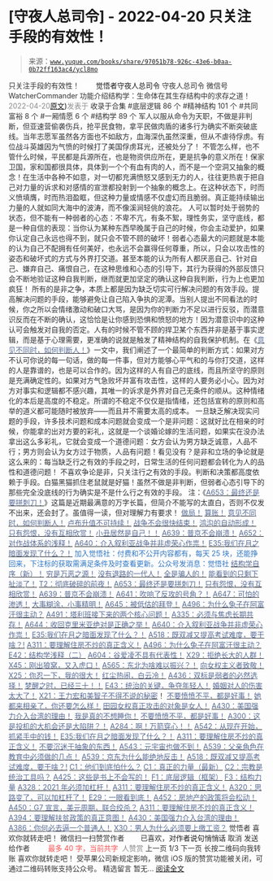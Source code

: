# [守夜人总司令] - 2022-04-20 只关注手段的有效性！

> 来源：[`www.yuque.com/books/share/97051b78-926c-43e6-b0aa-0b72ff163ac4/ycl8mo`](https://www.yuque.com/books/share/97051b78-926c-43e6-b0aa-0b72ff163ac4/ycl8mo)

<ne-p id="520f42f3293818f927861ebbd5b15da4_p_0" data-lake-id="520f42f3293818f927861ebbd5b15da4_p_0"><ne-text id="uadcc88db" style="color: rgb(51, 51, 51);">只关注手段的有效性！</ne-text></ne-p> <ne-p id="c2f240fc3e1b65e534bfa3142ce9fd9b" data-lake-id="c2f240fc3e1b65e534bfa3142ce9fd9b"><ne-text id="u7520da68" ne-fontsize="12" style="color: rgb(255, 255, 255);">原创</ne-text><ne-text id="u7a18dd3d" ne-fontsize="14">觉悟者</ne-text><ne-text id="u3edaf9f4" ne-fontsize="14">守夜人总司令</ne-text></ne-p> <ne-p id="0a272b1f74e30c40899aa9d5a1edac9e" data-lake-id="0a272b1f74e30c40899aa9d5a1edac9e"><ne-text id="u43f6f40f" ne-fontsize="14" ne-bold="true" style="color: rgb(51, 51, 51);">守夜人总司令</ne-text></ne-p> <ne-p id="7c1eeef38675b65fae98b86c892a7595" data-lake-id="7c1eeef38675b65fae98b86c892a7595"><ne-text id="udffba39f" ne-fontsize="14" style="color: rgb(51, 51, 51);">微信号</ne-text><ne-text id="u6ac87589" ne-fontsize="14" style="color: rgb(51, 51, 51);">WatcherCommander</ne-text></ne-p> <ne-p id="11366c58267a3265b0287c7382935ae7" data-lake-id="11366c58267a3265b0287c7382935ae7"><ne-text id="ud9f29e8a" ne-fontsize="14" style="color: rgb(51, 51, 51);">功能介绍</ne-text><ne-text id="u40a33109" ne-fontsize="14" style="color: rgb(51, 51, 51);">结构学：生命体在其生存结构中的求存之道！</ne-text></ne-p> <ne-p id="1dd13691cd62a6d0c493e2bd544210d0" data-lake-id="1dd13691cd62a6d0c493e2bd544210d0"><ne-text id="ud39001c8" style="color: rgb(140, 140, 140);">2022-04-20</ne-text>[<ne-text id="ua0c33544" ne-fontsize="14">原文</ne-text>](https://mp.weixin.qq.com/s?__biz=MzAxNDk1NjI2Mw==&mid=2247488298&idx=1&sn=835dcfc44b014534b7018571ebdc3119&chksm=9b8a30a2acfdb9b44987694b5ced4580fa60e1863a4ad8cf363520458aaa4b6a683e92ce12a8#rd))<ne-text id="u98878b6a" ne-fontsize="14" style="color: rgb(140, 140, 140);">发表于</ne-text></ne-p> <ne-p id="c873db19c484bccb9401bfcaa1c6d99a" data-lake-id="c873db19c484bccb9401bfcaa1c6d99a"><ne-text id="ua604661c" style="color: rgb(51, 51, 51);">收录于合集</ne-text></ne-p> <ne-p id="3f5ccc513f4dbb7515be11d0d554ceca" data-lake-id="3f5ccc513f4dbb7515be11d0d554ceca"><ne-text id="u935f613a" style="color: rgb(51, 51, 51);">#底层逻辑 86 个</ne-text></ne-p> <ne-p id="064117ef0a60d39653e80cbc0b0a9a52" data-lake-id="064117ef0a60d39653e80cbc0b0a9a52"><ne-text id="u8780b58d" style="color: rgb(51, 51, 51);">#精神结构 101 个</ne-text></ne-p> <ne-p id="138c4f6d421c929b12d87fd4a9254c8a" data-lake-id="138c4f6d421c929b12d87fd4a9254c8a"><ne-text id="u614ceb39" style="color: rgb(51, 51, 51);">#共同富裕 8 个</ne-text></ne-p> <ne-p id="b4384499aa1a15d457cd1479dc8a289a" data-lake-id="b4384499aa1a15d457cd1479dc8a289a"><ne-text id="u89b96feb" style="color: rgb(51, 51, 51);">#一厢情愿 6 个</ne-text></ne-p> <ne-p id="88146f925a223a164c44bd16e9ebc346" data-lake-id="88146f925a223a164c44bd16e9ebc346"><ne-text id="u19b3d775" style="color: rgb(51, 51, 51);">#结构学 89 个</ne-text></ne-p> <ne-p id="26ad30ebd6b56623a9aa0b9e24c500dd" data-lake-id="26ad30ebd6b56623a9aa0b9e24c500dd"><ne-text id="ubf29562d" style="color: rgb(47, 48, 52);">军人以服从命令为天职，不做是非判断，但亚速营偷袭伤兵，抢平民食物，拿平民做肉盾的诸多行为确实不断突破底线。当年志愿军虽然各方面也不如敌方，血海深仇虽然深重，但从不虐待俘虏。有位战斗英雄因为气愤的时候打了美国俘虏耳光，还被处分了！</ne-text></ne-p> <ne-p id="d05c21d50baf654cc5955bec5836ef0e" data-lake-id="d05c21d50baf654cc5955bec5836ef0e"><ne-text id="u6ec04812" style="color: rgb(47, 48, 52);">不管怎么样，也不管什么时候，平民都是兵源所在，也是物资供应所在，更是抗争的意义所在！保家卫国，家和国都很具体，具体到一个个有血有肉的人，而不是一个空洞又抽象的概念！在生活中各种不如意，对一切都充满愤怒又感到无力的人，往往更热衷于把自己对力量的诉求和对感情的宣泄都投射到一个抽象的概念上。在这种状态下，时而义愤填膺，时而热泪盈眶，但这种力量或情感不仅虚幻而且脆弱。真正能持续输出力量的人就如同大海中的波涛，而不像溪涧轻佻的浪花。</ne-text></ne-p> <ne-p id="1eb0d60b0c767cf5e65385d6b94cb6f2" data-lake-id="1eb0d60b0c767cf5e65385d6b94cb6f2"><ne-text id="u9a80dc68" style="color: rgb(47, 48, 52);">人可以暂时处于弱势的状态，但不能有一种弱者的心态：不卑不亢，有条不絮，理性务实，坚守底线，都是一种自信的表现：当你认为某种东西早晚属于自己的时候，你会主动爱护，如果你认定自己永远也得不到，就只会不管不顾的破坏！弱者心态最大的问题就是本能的认为自己不配拥有任何美好，也永远不会赢得任何尊重，所以，只会以攻击性的姿态和破坏式的方式与外界打交道。甚至本能的认为所有人都厌恶自己、针对自己、嫌弃自己、痛恨自己，在这种思维和心态的引导下，其行为获得的外部反馈只会不断地验证这种自我判断，继而就更加坚定的确认这种自我判断，行为上也更加疯狂！</ne-text></ne-p> <ne-p id="581ac9ecd04ee8ca7751da8953b53b4d" data-lake-id="581ac9ecd04ee8ca7751da8953b53b4d"><ne-text id="u3cad242a" style="color: rgb(47, 48, 52);">所有的是非之争，本质上都是因为缺乏切实可行解决问题的有效手段。提高解决问题的手段，能够避免让自己陷入争执的泥潭。当别人提出不同看法的时候，你之所以会情绪激动和破口大骂，是因为你的判断力不足以进行反驳，而潜意识反而在不断的确认，这恰恰是让你感到恐惧和愤怒的地方！因为潜意识中的这种认可会触发对自我的否定。人有的时候不管不顾的捍卫某个东西并非是基于事实逻辑，而是基于心理需要，更准确的说就是触发了精神结构的自我保护机制。在《</ne-text>[<ne-text id="u7390e68c" style="color: rgb(87, 107, 149);">意见不同时，如何判断人！</ne-text>](http://mp.weixin.qq.com/s?__biz=MzAxNDk1NjI2Mw==&mid=2247488223&idx=1&sn=4860be32308a7b853142c8d799d2b678&chksm=9b8a3157acfdb841242ae974e7ea0dc1582191bb60e7ad12f98c37506e7ddcd62410d67707fc&scene=21#wechat_redirect)<ne-text id="u1491ba69" style="color: rgb(47, 48, 52);">》一文中，我们阐述了一个最简单的判断方式：如果对方不认可你说的每一句话，做的每一件事，但对方能够心平气和的与你打交道，这样的人是靠谱的，也是可以合作的。因为这样的人有自己的底线，而且所坚守的原则是充满确定性的。如果对方气急败坏并富有攻击性，这样的人要务必小心。因为对方对事实和逻辑都不感兴趣，其唯一的诉求是外界对自己无条件的顺从。这种情绪化的本后是高度的不稳定。所谓的不稳定不仅仅是指情绪，还包括宣称的原则和高举的道义都可能随时被放弃——而且并不需要太高的成本。</ne-text></ne-p> <ne-p id="81aa98a425a50b7981949d8aa55d7e6c" data-lake-id="81aa98a425a50b7981949d8aa55d7e6c"><ne-text id="u520b62a7" style="color: rgb(47, 48, 52);">一旦缺乏解决现实问题的手段，许多技术问题和成本问题就会变成一个是非问题：这就好比在相亲的时候，你能拿的出对方要的彩礼，这就是一个谈婚论嫁的生活问题，如果实在没办法拿出这么多彩礼，它就会变成一个道德问题：女方会认为男方缺乏诚意，人品不行；男方则会认为女方过于物质，人品有问题！看见没有？是非和立场的争论就是这么来的：每当缺乏行之有效的手段之时，日常生活的任何问题都会转化为人的品性和道德问题！</ne-text></ne-p> <ne-p id="086bf1bd5d9816136681090cba156585" data-lake-id="086bf1bd5d9816136681090cba156585"><ne-text id="u896630a0" style="color: rgb(47, 48, 52);">不喜欢争论是非，只关注行之有效的手段。判断和决策都高度依赖于手段。白猫黑猫抓住老鼠就是好猫！虽然不做是非判断，但弱者心态引导下的那些完全没底线的行为确实是不是什么行之有效的手段。</ne-text></ne-p> <ne-p id="f03406e6ffb72fc1161e3deb9de7176e" data-lake-id="f03406e6ffb72fc1161e3deb9de7176e"><ne-text id="u3fd74e3a" style="color: rgb(47, 48, 52);">注：《</ne-text>[<ne-text id="u24654ff7" ne-bold="true" style="color: rgb(87, 107, 149);">A653：最终还是要拼刺刀！</ne-text>](http://mp.weixin.qq.com/s?__biz=MzAxNDk1NjI2Mw==&mid=2247488287&idx=1&sn=a06675f122e711c5d227a76bf61b4c2a&chksm=9b8a3097acfdb98177c380ec03bf9c0225bbc33bc6846dd2840cc3ac1f93b279ffe6f61c90c7&scene=21#wechat_redirect)<ne-text id="u136335d8" style="color: rgb(47, 48, 52);">》这篇是近期最满意的万字长篇，但简介不能写的太直白，否则不仅发不出来，还会封了。虽值得一读，但对理解力有要求！</ne-text></ne-p> <ne-p id="9071b57498da78cab3ebcf8ade0cc171" data-lake-id="9071b57498da78cab3ebcf8ade0cc171">[<ne-text id="uf273bb5d" style="color: rgb(87, 107, 149);">做局！</ne-text>](http://mp.weixin.qq.com/s?__biz=MzAxNDk1NjI2Mw==&mid=2247488230&idx=1&sn=86e717386c0aa06a0a4bbf4f9ec117aa&chksm=9b8a316eacfdb878aae8ed4ea6817620cc3ac62d7815fdfd85606464c3f2d79fcf2ce72dec77&scene=21#wechat_redirect)</ne-p> <ne-p id="47dada9d7516646eed3e5339de851832" data-lake-id="47dada9d7516646eed3e5339de851832">[<ne-text id="ud2d7f320" style="color: rgb(87, 107, 149);">算账！</ne-text>](http://mp.weixin.qq.com/s?__biz=MzAxNDk1NjI2Mw==&mid=2247488259&idx=1&sn=2b72f3c0199cdacaa8e48eb9ad30f809&chksm=9b8a308bacfdb99d72ebcd3aaf0015c889b88f4598b093719ee8765aa8be3b3caaad95a445ae&scene=21#wechat_redirect)</ne-p> <ne-p id="1c423cfab3f3fd2ea3623a81676f171e" data-lake-id="1c423cfab3f3fd2ea3623a81676f171e">[<ne-text id="ub29e4452" style="color: rgb(87, 107, 149);">意见不同时，如何判断人！</ne-text>](http://mp.weixin.qq.com/s?__biz=MzAxNDk1NjI2Mw==&mid=2247488223&idx=1&sn=4860be32308a7b853142c8d799d2b678&chksm=9b8a3157acfdb841242ae974e7ea0dc1582191bb60e7ad12f98c37506e7ddcd62410d67707fc&scene=21#wechat_redirect)</ne-p> <ne-p id="336c50247366ab078335a075c354b00b" data-lake-id="336c50247366ab078335a075c354b00b">[<ne-text id="u955810cd" style="color: rgb(87, 107, 149);">卢布升值不可持续！</ne-text>](https://mp.weixin.qq.com/s?__biz=MzAxNDk1NjI2Mw==&mid=2247488186&idx=1&sn=bbaac79bae71799e8140c217bbb9a108&scene=21#wechat_redirect)</ne-p> <ne-p id="70c6d550ceb2593750a3f62707b218ad" data-lake-id="70c6d550ceb2593750a3f62707b218ad">[<ne-text id="u099d5d8b" style="color: rgb(87, 107, 149);">战争不会很快结束！</ne-text>](https://mp.weixin.qq.com/s?__biz=MzAxNDk1NjI2Mw==&mid=2247488182&idx=1&sn=3d07cd83b71988dd378865d6e40adbec&scene=21#wechat_redirect)</ne-p> <ne-p id="b8e4862f4bf434a0f17b23ff152c7f79" data-lake-id="b8e4862f4bf434a0f17b23ff152c7f79">[<ne-text id="u061a90e9" style="color: rgb(87, 107, 149);">鸿沟的自动形成！</ne-text>](http://mp.weixin.qq.com/s?__biz=MzAxNDk1NjI2Mw==&mid=2247488236&idx=1&sn=bfdf4d53034c97075b678327e8a7e773&chksm=9b8a3164acfdb872448fb8f53a436a657580e509ff6963728f7d3b541fb67aab302d754c4b0e&scene=21#wechat_redirect)</ne-p> <ne-p id="a5bc3dd122e5ff72a63718e00909e171" data-lake-id="a5bc3dd122e5ff72a63718e00909e171">[<ne-text id="ua9b345e1" style="color: rgb(87, 107, 149);">只有怨恨，没有互相欣赏！</ne-text>](http://mp.weixin.qq.com/s?__biz=MzAxNDk1NjI2Mw==&mid=2247488211&idx=1&sn=73ad89d15a2aaee80830cc5c69de6c58&chksm=9b8a315bacfdb84d0bfeb48b3a272efbc5bd4a109ba8c183dbbc75aa85e0a62dec457694d9eb&scene=21#wechat_redirect)</ne-p> <ne-p id="1e0010f528672fad5b6d1dd76d8ea314" data-lake-id="1e0010f528672fad5b6d1dd76d8ea314">[<ne-text id="uf6c0b12a" style="color: rgb(87, 107, 149);">小丑居然是自己！！</ne-text>](http://mp.weixin.qq.com/s?__biz=MzAxNDk1NjI2Mw==&mid=2247488135&idx=1&sn=55e611eea7203a0b5db03bf97ef6fb53&chksm=9b8a310facfdb8195803cc833b8defe1a107a60b9014e10d7b91f809a2d7781c820ae84f9e9a&scene=21#wechat_redirect)</ne-p> <ne-p id="75dc5aa513adf48fb341b5c5f858fb8c" data-lake-id="75dc5aa513adf48fb341b5c5f858fb8c">[<ne-text id="u1eb160e2" style="color: rgb(87, 107, 149);">A639：普京不会崩溃！</ne-text>](http://mp.weixin.qq.com/s?__biz=MzAxNDk1NjI2Mw==&mid=2247488084&idx=1&sn=7c8d1370795dc6496c224b27c0137762&chksm=9b8a31dcacfdb8ca47772d583074c0ce9e16f2a9a2d3a27359cb26cb851d21da814506f6a3df&scene=21#wechat_redirect)</ne-p> <ne-p id="cd5a15f3fec575107fd84b3ea1f8e83d" data-lake-id="cd5a15f3fec575107fd84b3ea1f8e83d">[<ne-text id="u9e3ef8fe" style="color: rgb(87, 107, 149);">A652：对作战体系的浅释！</ne-text>](http://mp.weixin.qq.com/s?__biz=MzAxNDk1NjI2Mw==&mid=2247488275&idx=1&sn=9e3ef60d6200664ea8d0eb547ba86709&chksm=9b8a309bacfdb98d5443735b057b83eae59864631e24f285972c496290ca378b2bbf5f6ab94f&scene=21#wechat_redirect)</ne-p> <ne-p id="206e66dd51ec1146ed3bfaad45e2c8b4" data-lake-id="206e66dd51ec1146ed3bfaad45e2c8b4">[<ne-text id="u874376e7" ne-bold="true" style="color: rgb(87, 107, 149);">A640：介入叙利亚战争并非虚荣心作祟！</ne-text>](http://mp.weixin.qq.com/s?__biz=MzAxNDk1NjI2Mw==&mid=2247488081&idx=1&sn=adfaf12849fa59e47f412105d2170c75&chksm=9b8a31d9acfdb8cfb8b78731ecb12a5d70c3b6997675397a2f95ba7bf63638aca4ee74acf789&scene=21#wechat_redirect)</ne-p> <ne-p id="2c0f66edb636387cf8a5db854fdd5b52" data-lake-id="2c0f66edb636387cf8a5db854fdd5b52">[<ne-text id="uf16c468c" ne-bold="true" style="color: rgb(87, 107, 149);">E35:我们在月之暗面发现了什么？！</ne-text>](http://mp.weixin.qq.com/s?__biz=MzIzMDYwOTM0Mg==&mid=2247486632&idx=1&sn=170aeff87eb36dce354c8b2437f4b27f&chksm=e8b19479dfc61d6f08e6492954a528f20387fe2fa925747cf2b504d2bc69084f24495e972e41&scene=21#wechat_redirect)</ne-p> <ne-p id="c6f0ccdd4b1808b25744b26eb98a8478" data-lake-id="c6f0ccdd4b1808b25744b26eb98a8478"><ne-text id="u9d365e03" ne-fontsize="13" style="color: rgb(47, 118, 195);">加入觉悟社：付费和不公开内容都有，每天 25 块，还能挣回来，下注标的获取需满足条件及时查看更新。公众号发消息：觉悟社</ne-text></ne-p> <ne-p id="53714c66dad654521e585df4f8d601cc" data-lake-id="53714c66dad654521e585df4f8d601cc">[<ne-text id="u1ec407bc" ne-bold="true" style="color: rgb(87, 107, 149);">结构学自序（新）！</ne-text>](http://mp.weixin.qq.com/s?__biz=MzIzMDYwOTM0Mg==&mid=2247485283&idx=1&sn=aa2b8554b8e5040f8f959636feaa06a3&chksm=e8b19fb2dfc616a430aa381b8da0815311244e694a69809cd92d0602ac34cfe5f1f419b3745e&scene=21#wechat_redirect)</ne-p> <ne-p id="cf1f4ea79d513af0661a28d385bd77c2" data-lake-id="cf1f4ea79d513af0661a28d385bd77c2">[<ne-text id="uf70a3e07" style="color: rgb(87, 107, 149);">穷是万恶之源！</ne-text>](http://mp.weixin.qq.com/s?__biz=MzAxNDk1NjI2Mw==&mid=2247483823&idx=1&sn=e54ebe9891b302dc0bf1815c76ccf8b7&chksm=9b8a2227acfdab31a05e273addd9159d4b8263d58d3c58bf214841c8189157519719c3427306&scene=21#wechat_redirect)</ne-p> <ne-p id="d5286184184b310ad04370138576bebb" data-lake-id="d5286184184b310ad04370138576bebb">[<ne-text id="u951a7342" style="color: rgb(87, 107, 149);">没有退路的一代人！</ne-text>](http://mp.weixin.qq.com/s?__biz=MzAxNDk1NjI2Mw==&mid=2247486533&idx=1&sn=a0d5cce0656aad467148e0642eb85a00&chksm=9b8a2fcdacfda6db79857186e953a089baf1fb678b2b071cf101c5a26e7fb9768474c94243ca&scene=21#wechat_redirect)</ne-p> <ne-p id="b34e98a11049ccb190fd4dc46d1865bc" data-lake-id="b34e98a11049ccb190fd4dc46d1865bc">[<ne-text id="uea807b74" style="color: rgb(87, 107, 149);">全是骗人的！</ne-text>](http://mp.weixin.qq.com/s?__biz=MzAxNDk1NjI2Mw==&mid=2247488130&idx=1&sn=5fe267832478f7d2cb6b09a120555e5b&chksm=9b8a310aacfdb81c8fc93b00e05cfdaa2da89f21513f198ae2233f007a4f9e7747c86595239c&scene=21#wechat_redirect)</ne-p> <ne-p id="c112ae3d97b2fdb1d5e3db074e73e117" data-lake-id="c112ae3d97b2fdb1d5e3db074e73e117">[<ne-text id="u2fb043bb" style="color: rgb(87, 107, 149);">能看到的只剩下扯淡了！</ne-text>](http://mp.weixin.qq.com/s?__biz=MzAxNDk1NjI2Mw==&mid=2247488292&idx=1&sn=7e8f94b6f2bff7965e05d6982c2c22df&chksm=9b8a30acacfdb9ba72080fc40c8fd09e1e0c54e5138afe196fb300fe6de58d7929f1eee9aa16&scene=21#wechat_redirect)</ne-p> <ne-p id="b568e63553116992f8775767bda6ff96" data-lake-id="b568e63553116992f8775767bda6ff96">[<ne-text id="u84fbc3fa" style="color: rgb(87, 107, 149);">T2：彻底破碎的前夜！</ne-text>](http://mp.weixin.qq.com/s?__biz=MzAxNDk1NjI2Mw==&mid=2247488278&idx=1&sn=c42101c9a0c0511fef22322ddbdab45c&chksm=9b8a309eacfdb98893b2ce26720b8293337822bddcfdd3ee7972f7b10c09f6627341477879f2&scene=21#wechat_redirect)</ne-p> <ne-p id="6365a6dbad08e57731d4859ac0035fc8" data-lake-id="6365a6dbad08e57731d4859ac0035fc8">[<ne-text id="u7e994938" ne-bold="true" style="color: rgb(87, 107, 149);">A653：最终还是要拼刺刀！</ne-text>](http://mp.weixin.qq.com/s?__biz=MzAxNDk1NjI2Mw==&mid=2247488287&idx=1&sn=a06675f122e711c5d227a76bf61b4c2a&chksm=9b8a3097acfdb98177c380ec03bf9c0225bbc33bc6846dd2840cc3ac1f93b279ffe6f61c90c7&scene=21#wechat_redirect)</ne-p> <ne-p id="8e9f57b69cedd517fa70e78a68521784" data-lake-id="8e9f57b69cedd517fa70e78a68521784">[<ne-text id="u8e7e8dac" style="color: rgb(87, 107, 149);">只有怨恨，没有互相欣赏！</ne-text>](http://mp.weixin.qq.com/s?__biz=MzAxNDk1NjI2Mw==&mid=2247488211&idx=1&sn=73ad89d15a2aaee80830cc5c69de6c58&chksm=9b8a315bacfdb84d0bfeb48b3a272efbc5bd4a109ba8c183dbbc75aa85e0a62dec457694d9eb&scene=21#wechat_redirect)</ne-p> <ne-p id="3cdedad11f3f5f9dbbb7fb535d16f8d5" data-lake-id="3cdedad11f3f5f9dbbb7fb535d16f8d5">[<ne-text id="u115b0c9e" ne-bold="true" style="color: rgb(87, 107, 149);">A639：普京不会崩溃！</ne-text>](http://mp.weixin.qq.com/s?__biz=MzAxNDk1NjI2Mw==&mid=2247488084&idx=1&sn=7c8d1370795dc6496c224b27c0137762&chksm=9b8a31dcacfdb8ca47772d583074c0ce9e16f2a9a2d3a27359cb26cb851d21da814506f6a3df&scene=21#wechat_redirect)</ne-p> <ne-p id="7fc3648c26b0ab609ddcfdf59acc182c" data-lake-id="7fc3648c26b0ab609ddcfdf59acc182c">[<ne-text id="ue54ab979" ne-bold="true" style="color: rgb(87, 107, 149);">A641：吹响了反攻的号角？！</ne-text>](http://mp.weixin.qq.com/s?__biz=MzAxNDk1NjI2Mw==&mid=2247488089&idx=1&sn=c532b7b5b38bb03828c600669804f8cc&chksm=9b8a31d1acfdb8c77d656a7aaf9d77c03603864118e10553cfdfde1061229392a21ea728b8b0&scene=21#wechat_redirect)</ne-p> <ne-p id="ddd81991b139c273dfafb253ba5ef430" data-lake-id="ddd81991b139c273dfafb253ba5ef430">[<ne-text id="u1a323d89" style="color: rgb(87, 107, 149);">A647：可怕的渗透！</ne-text>](http://mp.weixin.qq.com/s?__biz=MzAxNDk1NjI2Mw==&mid=2247488112&idx=1&sn=d2cdb1bbea5f7a7248e4ba132c2ad922&chksm=9b8a31f8acfdb8ee225327ff157e56571bbf63b8958ad6c47d7da000b5da90fa01379222c8e1&scene=21#wechat_redirect)</ne-p> <ne-p id="86c49b33b9ac20bb1b2b79c45b776ce3" data-lake-id="86c49b33b9ac20bb1b2b79c45b776ce3">[<ne-text id="u1a84589f" style="color: rgb(87, 107, 149);">大事糊涂，小事精明！</ne-text>](http://mp.weixin.qq.com/s?__biz=MzAxNDk1NjI2Mw==&mid=2247488207&idx=1&sn=4ca33dbad9387896f274f2e8dd97a5bf&chksm=9b8a3147acfdb851a9ed20bbab0888d5870556033de8eb293a08ad7601ce1c726654ffcd79ee&scene=21#wechat_redirect)</ne-p> <ne-p id="2d7cf153fd27e58625580e950118bb07" data-lake-id="2d7cf153fd27e58625580e950118bb07">[<ne-text id="u409a5484" style="color: rgb(87, 107, 149);">A645：被低估的拜登！</ne-text>](http://mp.weixin.qq.com/s?__biz=MzAxNDk1NjI2Mw==&mid=2247488107&idx=1&sn=b66c562121252ce27a8b90ec8145ec9f&chksm=9b8a31e3acfdb8f5dbf6392187e49b36d1409fad574f63546bebcb46381b5062c512a5a73edc&scene=21#wechat_redirect)</ne-p> <ne-p id="0177f39ae5866ce27be6d3339265d3a0" data-lake-id="0177f39ae5866ce27be6d3339265d3a0">[<ne-text id="u44803187" ne-bold="true" style="color: rgb(87, 107, 149);">A496：为什么兔子在阿富汗很主动？</ne-text>](http://mp.weixin.qq.com/s?__biz=MzIzMDYwOTM0Mg==&mid=2247486278&idx=1&sn=40d09857088bebd3c70bec1c7a500f06&chksm=e8b19397dfc61a810125242c8e395330f934390eb50bd54053ecd3f31ddc91de4e429c0f693a&scene=21#wechat_redirect)</ne-p> <ne-p id="9c3f30d378b95eddc51f958b4dce70c9" data-lake-id="9c3f30d378b95eddc51f958b4dce70c9">[<ne-text id="ua6f230d5" ne-bold="true" style="color: rgb(87, 107, 149);">A491：塔利班接下来的两个核心问题！</ne-text>](http://mp.weixin.qq.com/s?__biz=MzAxNDk1NjI2Mw==&mid=2247487097&idx=1&sn=fd7abf4ba489928b7b810d20cbec7dc9&chksm=9b8a2df1acfda4e7ce05f7c03df131e9d266d960945c436b89b871744b21cc352bf3cb668486&scene=21#wechat_redirect)</ne-p> <ne-p id="3dbecb2ec0a8fb44456d91f5aa88c81a" data-lake-id="3dbecb2ec0a8fb44456d91f5aa88c81a">[<ne-text id="u6a0cb7cc" ne-bold="true" style="color: rgb(87, 107, 149);">A335：必须与焦虑长期共存！</ne-text>](http://mp.weixin.qq.com/s?__biz=MzIzMDYwOTM0Mg==&mid=2247485165&idx=1&sn=f3f0957c63fa549b288f00c8b117162e&chksm=e8b19e3cdfc6172a188000afd2b522144a04ba774169824cad2067d93b5365537ff0644f6b9f&scene=21#wechat_redirect)</ne-p> <ne-p id="d8b27c45293d38c77242ba7be94694de" data-lake-id="d8b27c45293d38c77242ba7be94694de">[<ne-text id="u53f5a532" ne-bold="true" style="color: rgb(87, 107, 149);">A644：收回克里米亚绝对是正确之举！</ne-text>](http://mp.weixin.qq.com/s?__biz=MzIzMDYwOTM0Mg==&mid=2247487112&idx=1&sn=c116d6a79085ad9fe413f42170eca23a&chksm=e8b19659dfc61f4fdb34ac71a7efb0994e7e3c07f7e8b75f34c646b05293f27d2e21423efc1a&scene=21#wechat_redirect)</ne-p> <ne-p id="45bf3ddef5d5ae6ae39bea0482e68d6b" data-lake-id="45bf3ddef5d5ae6ae39bea0482e68d6b">[<ne-text id="u7c295c71" ne-bold="true" style="color: rgb(87, 107, 149);">A640：介入叙利亚战争并非虚荣心作祟！</ne-text>](http://mp.weixin.qq.com/s?__biz=MzAxNDk1NjI2Mw==&mid=2247488081&idx=1&sn=adfaf12849fa59e47f412105d2170c75&chksm=9b8a31d9acfdb8cfb8b78731ecb12a5d70c3b6997675397a2f95ba7bf63638aca4ee74acf789&scene=21#wechat_redirect)</ne-p> <ne-p id="ec00d8856a01deb47172da8bf8b1a60f" data-lake-id="ec00d8856a01deb47172da8bf8b1a60f">[<ne-text id="u10766c14" ne-bold="true" style="color: rgb(87, 107, 149);">E35:我们在月之暗面发现了什么？！</ne-text>](http://mp.weixin.qq.com/s?__biz=MzIzMDYwOTM0Mg==&mid=2247486632&idx=1&sn=170aeff87eb36dce354c8b2437f4b27f&chksm=e8b19479dfc61d6f08e6492954a528f20387fe2fa925747cf2b504d2bc69084f24495e972e41&scene=21#wechat_redirect)</ne-p> <ne-p id="eef6ebc4e990afe89e65da3fd0d59e78" data-lake-id="eef6ebc4e990afe89e65da3fd0d59e78">[<ne-text id="u08e2f9b5" ne-bold="true" style="color: rgb(87, 107, 149);">A518：既双减又提高考试难度，要干啥？!</ne-text>](http://mp.weixin.qq.com/s?__biz=MzIzMDYwOTM0Mg==&mid=2247486528&idx=1&sn=837ef39e3c0b47ac84d5096690555ae7&chksm=e8b19491dfc61d87292daf575c1e7c95b3f0543f313b65c7ad4ab369603833704304ec7451d7&scene=21#wechat_redirect)</ne-p> <ne-p id="93fd2a94d1acad4ce789c6d177eb9f9b" data-lake-id="93fd2a94d1acad4ce789c6d177eb9f9b">[<ne-text id="uac381c1d" style="color: rgb(87, 107, 149);">A311：要理解住房不炒的真正含义！</ne-text>](http://mp.weixin.qq.com/s?__biz=MzIzMDYwOTM0Mg==&mid=2247484959&idx=1&sn=090583ec50bfd9febec1de463c2672f6&chksm=e8b19ecedfc617d8629080f6745c8de013cfe875de26eef6767b2d5c10782650223ed15f807b&scene=21#wechat_redirect)</ne-p> <ne-p id="769d8f535c6d5990c37532d152fed70c" data-lake-id="769d8f535c6d5990c37532d152fed70c">[<ne-text id="ue77a9a18" style="color: rgb(87, 107, 149);">A496：为什么兔子在阿富汗很主动？</ne-text>](http://mp.weixin.qq.com/s?__biz=MzIzMDYwOTM0Mg==&mid=2247486278&idx=1&sn=40d09857088bebd3c70bec1c7a500f06&chksm=e8b19397dfc61a810125242c8e395330f934390eb50bd54053ecd3f31ddc91de4e429c0f693a&scene=21#wechat_redirect)</ne-p> <ne-p id="748e689f2da7ac7d9f22e7996cfd4358" data-lake-id="748e689f2da7ac7d9f22e7996cfd4358">[<ne-text id="ud6ed6ac1" style="color: rgb(87, 107, 149);">E42：结构学浅释（二）</ne-text>](http://mp.weixin.qq.com/s?__biz=MzAxNDk1NjI2Mw==&mid=2247487869&idx=1&sn=b6f942cf2c9969953971beb5a43a8183&chksm=9b8a32f5acfdbbe33ddd8df1f2b8f73b05522b604676c4ab01f411657e37e8c7226602ce3ad9&scene=21#wechat_redirect)</ne-p> <ne-p id="ce3b6d4d7566873de95b858a471c354a" data-lake-id="ce3b6d4d7566873de95b858a471c354a">[<ne-text id="u06f8fc65" style="color: rgb(87, 107, 149);">A604：谷爱凌不具有代表性！</ne-text>](http://mp.weixin.qq.com/s?__biz=MzAxNDk1NjI2Mw==&mid=2247487885&idx=1&sn=fa1590be4f0f8be38dd4d8eb877b638d&chksm=9b8a3205acfdbb13039310f86f6e6fce5520a7827afc4e63b4eb6ca7f89ace1950488fa2f17e&scene=21#wechat_redirect)</ne-p> <ne-p id="d48db5103320a87ad321576e07ae17cd" data-lake-id="d48db5103320a87ad321576e07ae17cd">[<ne-text id="u4edd4807" style="color: rgb(87, 107, 149);">X29：拒绝长大的人群！</ne-text>](http://mp.weixin.qq.com/s?__biz=MzAxNDk1NjI2Mw==&mid=2247487734&idx=1&sn=406322eea52d5ed24ebaf979fdf714c1&chksm=9b8a337eacfdba688c7e6a511a417ec4d9a03b13d1bdb5c91e6ef37e9a7b747460354e0b0e8e&scene=21#wechat_redirect)</ne-p> <ne-p id="b3b1490b4a04bf5ac7ff82260facb647" data-lake-id="b3b1490b4a04bf5ac7ff82260facb647">[<ne-text id="u9d6fe1e3" style="color: rgb(87, 107, 149);">X45：刚出狼窝，又入虎口！</ne-text>](http://mp.weixin.qq.com/s?__biz=MzIzMDYwOTM0Mg==&mid=2247486954&idx=1&sn=64057c0c18082933600be972c2031139&chksm=e8b1953bdfc61c2df1b3c17fe8416e975e6f3a2bece068540adc6de643aa8e670b0393ba5c1d&scene=21#wechat_redirect)</ne-p> <ne-p id="8eb1204af9d46c47cf9ba8bc56f42729" data-lake-id="8eb1204af9d46c47cf9ba8bc56f42729">[<ne-text id="ude9b9cfb" style="color: rgb(87, 107, 149);">A565：东北为啥难以振兴？！</ne-text>](http://mp.weixin.qq.com/s?__biz=MzAxNDk1NjI2Mw==&mid=2247487834&idx=1&sn=15ef2b4f3f81c4a67f5bc0256f5cb776&chksm=9b8a32d2acfdbbc4cd9c76535f994c4bb53ad6b3e74f367231b7e7465a88541ec7bb77237c42&scene=21#wechat_redirect)</ne-p> <ne-p id="558b968e9082b62a7d823aa688f5081e" data-lake-id="558b968e9082b62a7d823aa688f5081e">[<ne-text id="u97863e3e" style="color: rgb(87, 107, 149);">向女权主义者致敬！</ne-text>](http://mp.weixin.qq.com/s?__biz=MzIzMDYwOTM0Mg==&mid=2247485914&idx=1&sn=cb260e0cec6b1e24661013278d412581&chksm=e8b1910bdfc6181d9f5f293493e2505dcec25647d0521d5ec62f92be5e32c04d0927583b6eb1&scene=21#wechat_redirect)</ne-p> <ne-p id="c433fa36adf4e906c8df82ea65716063" data-lake-id="c433fa36adf4e906c8df82ea65716063">[<ne-text id="u4e834fae" ne-bold="true" style="color: rgb(87, 107, 149);">X25：你忍一下，我的很大！</ne-text>](http://mp.weixin.qq.com/s?__biz=MzAxNDk1NjI2Mw==&mid=2247487691&idx=1&sn=25bf18fb0375ec81c4b02f06b4829131&chksm=9b8a3343acfdba55113abce1ada59a203e08f7fee28d62767bfede2ce6e1bf3ace451af06adf&scene=21#wechat_redirect)</ne-p> <ne-p id="54dcfd819f216766950afcd8f1abf5e9" data-lake-id="54dcfd819f216766950afcd8f1abf5e9">[<ne-text id="u10249072" ne-bold="true" style="color: rgb(87, 107, 149);">红尘热闹，白云冷！</ne-text>](http://mp.weixin.qq.com/s?__biz=MzAxNDk1NjI2Mw==&mid=2247486913&idx=1&sn=6b387c24eb6d5e30ed150e13eded77a1&chksm=9b8a2e49acfda75fdfcfe0a7770792cdd85568a9ecb1bd9b67508b29df853aaba08bf27356d5&scene=21#wechat_redirect)</ne-p> <ne-p id="4099284073655bc6e301a5f12d58e94b" data-lake-id="4099284073655bc6e301a5f12d58e94b">[<ne-text id="ub7108289" ne-bold="true" style="color: rgb(87, 107, 149);">A436：双标是弱者的必然选择！</ne-text>](http://mp.weixin.qq.com/s?__biz=MzIzMDYwOTM0Mg==&mid=2247485909&idx=1&sn=c64a96a6f11c7ff756ce005441035200&chksm=e8b19104dfc61812546950789d22fe83ba04b34c72337fb6dc6041ec4dfa6c2c9ec3005f80c5&scene=21#wechat_redirect)</ne-p> <ne-p id="253a1cb5bb6dca2fc1601bea057f0451" data-lake-id="253a1cb5bb6dca2fc1601bea057f0451">[<ne-text id="ufd870904" ne-bold="true" style="color: rgb(87, 107, 149);">梦醒之时，已经三十！</ne-text>](http://mp.weixin.qq.com/s?__biz=MzIzMDYwOTM0Mg==&mid=2247484378&idx=1&sn=e3a058584a13d7a5267315113964280d&chksm=e8b19b0bdfc6121df4af4b77d2d826fd0f4132ccfdee48132ce8cf86eb1ba45b898be83d1dc7&scene=21#wechat_redirect)[<ne-text id="uba9c0a5a" style="color: rgb(87, 107, 149);">！</ne-text>](http://mp.weixin.qq.com/s?__biz=MzAxNDk1NjI2Mw==&mid=2247486952&idx=1&sn=698aec6916d2eca5e758c25c4c634346&chksm=9b8a2e60acfda776b80a4f2f0d5c2fe4921fc821cdf029fa9d2fdc52fd708fc5a0b980d5d3d0&scene=21#wechat_redirect)</ne-p> <ne-p id="63f9e1cad267d8e325bb4250a0d6d26a" data-lake-id="63f9e1cad267d8e325bb4250a0d6d26a">[<ne-text id="uc0741d25" style="color: rgb(87, 107, 149);">E43：统治的关键，争夺年轻人！</ne-text>](http://mp.weixin.qq.com/s?__biz=MzAxNDk1NjI2Mw==&mid=2247487815&idx=1&sn=84f963d6fb37f4f4ae70bb92b60488ae&chksm=9b8a32cfacfdbbd9aeb7089e2d38899684a97159afe1b1f220e3ca472cc321442bf52e5606dd&scene=21#wechat_redirect)</ne-p> <ne-p id="ec7343951df1fb02d44972ea32bec0fc" data-lake-id="ec7343951df1fb02d44972ea32bec0fc">[<ne-text id="u413e45d8" style="color: rgb(87, 107, 149);">婚姻对人的伤害太大了！</ne-text>](http://mp.weixin.qq.com/s?__biz=MzAxNDk1NjI2Mw==&mid=2247487796&idx=1&sn=d28ec342a60e8f8e74c96b548770eb7d&chksm=9b8a32bcacfdbbaaa3c33780116e1353dadb8f5bcdc93ce019a77554980c845e8319c4f432b4&scene=21#wechat_redirect)</ne-p> <ne-p id="fd18234afd30c644cb0c2b69734a8972" data-lake-id="fd18234afd30c644cb0c2b69734a8972">[<ne-text id="u38b24b7d" style="color: rgb(87, 107, 149);">X21：王力宏和美智子不得不说的秘密</ne-text>](http://mp.weixin.qq.com/s?__biz=MzAxNDk1NjI2Mw==&mid=2247487666&idx=1&sn=433b7a0997c277c09f3605796de5551e&chksm=9b8a333aacfdba2c584b5a5d0dacbd731be4e8789e0f949f8b2ea15507f108b465eb9e3ceafb&scene=21#wechat_redirect)<ne-text id="u148ae383" style="color: rgb(51, 51, 51);">！</ne-text></ne-p> <ne-p id="c042939454b661a0457d36e1adb35482" data-lake-id="c042939454b661a0457d36e1adb35482">[<ne-text id="ua20e0877" ne-bold="true" style="color: rgb(87, 107, 149);">不要愤愤不平，都是好事！</ne-text>](http://mp.weixin.qq.com/s?__biz=MzAxNDk1NjI2Mw==&mid=2247487130&idx=1&sn=b21138d85455f5692aaf039038c78342&chksm=9b8a2d12acfda404a2b67fe4d446ee0f2805ad64a8b8004902934600fd731191e140df6ac19a&scene=21#wechat_redirect)</ne-p> <ne-p id="7d787f1ce945b0ef7ec3a51368d1c6fe" data-lake-id="7d787f1ce945b0ef7ec3a51368d1c6fe">[<ne-text id="u6cb8e831" ne-bold="true" style="color: rgb(87, 107, 149);">她都来相亲了，你还要怎么样！</ne-text>](http://mp.weixin.qq.com/s?__biz=MzAxNDk1NjI2Mw==&mid=2247486952&idx=1&sn=698aec6916d2eca5e758c25c4c634346&chksm=9b8a2e60acfda776b80a4f2f0d5c2fe4921fc821cdf029fa9d2fdc52fd708fc5a0b980d5d3d0&scene=21#wechat_redirect)</ne-p> <ne-p id="9dbc1173a14d19b63063e28dde8134d1" data-lake-id="9dbc1173a14d19b63063e28dde8134d1">[<ne-text id="uaea5e2f5" ne-bold="true" style="color: rgb(87, 107, 149);">田园女权真正攻击的对象是女人！</ne-text>](http://mp.weixin.qq.com/s?__biz=MzIzMDYwOTM0Mg==&mid=2247486412&idx=1&sn=5dd3e8b2a759838d739e6d61ebab2eab&chksm=e8b1931ddfc61a0bf6f81cd2a9a9232ea8ce86528a8eea66c6635180e8678b819ebb38b4cb86&scene=21#wechat_redirect)</ne-p> <ne-p id="5c54dbf99e1598aaaf47a0df29eb9cf7" data-lake-id="5c54dbf99e1598aaaf47a0df29eb9cf7">[<ne-text id="u367e147d" ne-bold="true" style="color: rgb(87, 107, 149);">A430：美国强力介入台湾的理由！</ne-text>](http://mp.weixin.qq.com/s?__biz=MzIzMDYwOTM0Mg==&mid=2247486587&idx=1&sn=e14d4403bb13c441596f09add1b5f27c&chksm=e8b194aadfc61dbcab0c1d70249910161f8c77b0163ac8278dfe5c2f817d2bb2a3ac3e7ddf89&scene=21#wechat_redirect)</ne-p> <ne-p id="f2a5383935210bf994c10f5a68c86078" data-lake-id="f2a5383935210bf994c10f5a68c86078">[<ne-text id="udd4b88f4" style="color: rgb(87, 107, 149);">我是真的不想睡你！</ne-text>](http://mp.weixin.qq.com/s?__biz=MzAxNDk1NjI2Mw==&mid=2247487023&idx=1&sn=66d63e9f199deee86afff0f76a959c91&chksm=9b8a2da7acfda4b17ebf27c87c446049d0b8c557303b850a69ac971d8cdfcc91e41c0e6d3fcb&scene=21#wechat_redirect)</ne-p> <ne-p id="061ce5a4aa349c4fe3ac36e6702842f9" data-lake-id="061ce5a4aa349c4fe3ac36e6702842f9">[<ne-text id="u4948bb15" style="color: rgb(87, 107, 149);">不要愤愤不平，都是好事！</ne-text>](http://mp.weixin.qq.com/s?__biz=MzAxNDk1NjI2Mw==&mid=2247487130&idx=1&sn=b21138d85455f5692aaf039038c78342&chksm=9b8a2d12acfda404a2b67fe4d446ee0f2805ad64a8b8004902934600fd731191e140df6ac19a&scene=21#wechat_redirect)</ne-p> <ne-p id="f74da71c76d20fc09c52d48c250ed027" data-lake-id="f74da71c76d20fc09c52d48c250ed027">[<ne-text id="u6f5a37a8" ne-bold="true" style="color: rgb(87, 107, 149);">A300：这是投机的大机会还是大陷阱？！</ne-text>](http://mp.weixin.qq.com/s?__biz=MzIzMDYwOTM0Mg==&mid=2247484882&idx=1&sn=b103029f41e3aede94e1a45d035cd9ac&chksm=e8b19d03dfc614153863f37ca3f9204b451e2c02ad5ca8680c120e2458e628e5329c76b2d42c&scene=21#wechat_redirect)</ne-p> <ne-p id="82b1d63666e0cc1df940ee82913ada42" data-lake-id="82b1d63666e0cc1df940ee82913ada42">[<ne-text id="u6608bd9e" ne-bold="true" style="color: rgb(87, 107, 149);">A284：啊！万箭穿心！！</ne-text>](http://mp.weixin.qq.com/s?__biz=MzIzMDYwOTM0Mg==&mid=2247484966&idx=1&sn=a814f2c1b14425d45f9921f7c08bcec5&chksm=e8b19ef7dfc617e131146f6675328e5088faaae0daa64da92af48b28c8cf19aedceb7a43e40b&scene=21#wechat_redirect)</ne-p> <ne-p id="803eb2495f1c073f3141749b523b5cf5" data-lake-id="803eb2495f1c073f3141749b523b5cf5">[<ne-text id="uf51b1b68" ne-bold="true" style="color: rgb(87, 107, 149);">A542：从现在开始，抓紧手中的钱！</ne-text>](http://mp.weixin.qq.com/s?__biz=MzIzMDYwOTM0Mg==&mid=2247486640&idx=1&sn=a96afa7d2b698e33240735ea8d7671f7&chksm=e8b19461dfc61d77a4afce11ecc7558b8d7ff5d495a78bcb609e3eed5c70bcbed5f3d6a66023&scene=21#wechat_redirect)</ne-p> <ne-p id="cb3f45bd036a1a2c28d545f027e4d40d" data-lake-id="cb3f45bd036a1a2c28d545f027e4d40d">[<ne-text id="u8fa1d0a7" ne-bold="true" style="color: rgb(87, 107, 149);">E35:我们在月之暗面发现了什么？！</ne-text>](http://mp.weixin.qq.com/s?__biz=MzIzMDYwOTM0Mg==&mid=2247486632&idx=1&sn=170aeff87eb36dce354c8b2437f4b27f&chksm=e8b19479dfc61d6f08e6492954a528f20387fe2fa925747cf2b504d2bc69084f24495e972e41&scene=21#wechat_redirect)</ne-p> <ne-p id="49553430adf026dae96003f75da44106" data-lake-id="49553430adf026dae96003f75da44106">[<ne-text id="u0dfda6e7" ne-bold="true" style="color: rgb(87, 107, 149);">A311：要理解住房不炒的真正含义！</ne-text>](http://mp.weixin.qq.com/s?__biz=MzIzMDYwOTM0Mg==&mid=2247484959&idx=1&sn=090583ec50bfd9febec1de463c2672f6&chksm=e8b19ecedfc617d8629080f6745c8de013cfe875de26eef6767b2d5c10782650223ed15f807b&scene=21#wechat_redirect)</ne-p> <ne-p id="79049f91a6782ae72e0ac7e9d06162a9" data-lake-id="79049f91a6782ae72e0ac7e9d06162a9">[<ne-text id="ub42d696a" style="color: rgb(87, 107, 149);">不要沉迷于抽象的东西！</ne-text>](http://mp.weixin.qq.com/s?__biz=MzAxNDk1NjI2Mw==&mid=2247487527&idx=1&sn=e24c2dd98e5f9883c8dce2a1e7bb80df&chksm=9b8a33afacfdbab921e90b3eafc3618176a35da53c53bb51f2ef2f9a98e87d05949a4b0ad69b&scene=21#wechat_redirect)</ne-p> <ne-p id="ddc339899f4bcf87fe2e521d21a574d8" data-lake-id="ddc339899f4bcf87fe2e521d21a574d8">[<ne-text id="u85345bfb" ne-bold="true" style="color: rgb(87, 107, 149);">A543：元宇宙也做不到！</ne-text>](http://mp.weixin.qq.com/s?__biz=MzAxNDk1NjI2Mw==&mid=2247487476&idx=1&sn=2e2f159d365f00117f8fd47d3ca062f9&chksm=9b8a2c7cacfda56a80b9243d42bc5faabe4622c27fb4f3edad16ca5de7242a9c1345056ee461&scene=21#wechat_redirect)</ne-p> <ne-p id="39b0d6712e65c46caaab89bd4dd1e4d4" data-lake-id="39b0d6712e65c46caaab89bd4dd1e4d4">[<ne-text id="ub17111fb" ne-bold="true" style="color: rgb(87, 107, 149);">A539：父亲角色在教育中必须做的几点！</ne-text>](http://mp.weixin.qq.com/s?__biz=MzAxNDk1NjI2Mw==&mid=2247487582&idx=1&sn=f4bac1092e8f45f6a86e662d8a68d556&chksm=9b8a33d6acfdbac0b4e01232406db5e9a315180b66b1bc830f17231f167d515d33408ff727b6&scene=21#wechat_redirect)</ne-p> <ne-p id="d37583154e4cd6e0053a10dab742e3be" data-lake-id="d37583154e4cd6e0053a10dab742e3be">[<ne-text id="u640e10dd" ne-bold="true" style="color: rgb(87, 107, 149);">A539：京东为什么能绝地反击！</ne-text>](http://mp.weixin.qq.com/s?__biz=MzIzMDYwOTM0Mg==&mid=2247486752&idx=1&sn=3a967e3288db5b7d924e36914086e534&chksm=e8b195f1dfc61ce7c971386eb678d7da286167d0f52fdd51989049844b0a550cc58e00552d2e&scene=21#wechat_redirect)</ne-p> <ne-p id="b6ab161991951a4e0c0a82f8a9251824" data-lake-id="b6ab161991951a4e0c0a82f8a9251824">[<ne-text id="u12240f77" ne-bold="true" style="color: rgb(87, 107, 149);">A518：既双减又提高考试难度，要干啥？!</ne-text>](http://mp.weixin.qq.com/s?__biz=MzIzMDYwOTM0Mg==&mid=2247486528&idx=1&sn=837ef39e3c0b47ac84d5096690555ae7&chksm=e8b19491dfc61d87292daf575c1e7c95b3f0543f313b65c7ad4ab369603833704304ec7451d7&scene=21#wechat_redirect)</ne-p> <ne-p id="f2f3e122c1d911abe48e0403bceecb2e" data-lake-id="f2f3e122c1d911abe48e0403bceecb2e">[<ne-text id="ufa03e387" style="color: rgb(87, 107, 149);">C1：他们到底怕什么？</ne-text>](http://mp.weixin.qq.com/s?__biz=MzAxNDk1NjI2Mw==&mid=2247483898&idx=1&sn=1b0a50386e9e89d2750dec717236f0aa&chksm=9b8a2272acfdab64235b35ee5e91b8cac6172144207251636e1345fc570aa1601f59eff7f442&scene=21#wechat_redirect)</ne-p> <ne-p id="9880ac5522e6e5db12f556fe2d96ff13" data-lake-id="9880ac5522e6e5db12f556fe2d96ff13">[<ne-text id="uf0bcc3d5" style="color: rgb(87, 107, 149);">C1：真正的力量（最新）</ne-text>](http://mp.weixin.qq.com/s?__biz=MzAxNDk1NjI2Mw==&mid=2247485209&idx=1&sn=d7b335d2c9632363c72de85ce7834b3e&chksm=9b8a2491acfdad87ae308d74534ec4def57980a2b1db88ffe56ac03e4d76ea55e7eab2343097&scene=21#wechat_redirect)</ne-p> <ne-p id="f08ac8851d6499c6cbcd6a4a598c9cf2" data-lake-id="f08ac8851d6499c6cbcd6a4a598c9cf2">[<ne-text id="uec35c16f" style="color: rgb(87, 107, 149);">C2：宗教是统治工具吗？</ne-text>](http://mp.weixin.qq.com/s?__biz=MzAxNDk1NjI2Mw==&mid=2247483901&idx=1&sn=f5d9f8c7bd84370c79adae921351e813&chksm=9b8a2275acfdab63fde093d76ff82e01d0e2fd43ea675f77fd17fd51a15873d4d10499f5338d&scene=21#wechat_redirect)</ne-p> <ne-p id="1cf80ce7909e175dce932d10108d2859" data-lake-id="1cf80ce7909e175dce932d10108d2859">[<ne-text id="u755efcf5" ne-bold="true" style="color: rgb(87, 107, 149);">A425：这些是书上不会写的！</ne-text>](http://mp.weixin.qq.com/s?__biz=MzIzMDYwOTM0Mg==&mid=2247485662&idx=1&sn=1a8617a9ebd44891c112f3b3f6762f8a&chksm=e8b1900fdfc6191942a3ec1399a47af7cd44582c369a4e6211b0bd114d934785bf0c20fc09ab&scene=21#wechat_redirect)</ne-p> <ne-p id="bfd3514f7710e97a435081a33e08f847" data-lake-id="bfd3514f7710e97a435081a33e08f847">[<ne-text id="u9d1c1352" style="color: rgb(87, 107, 149);">F1：底层逻辑（框架）</ne-text>](http://mp.weixin.qq.com/s?__biz=MzAxNDk1NjI2Mw==&mid=2247485072&idx=1&sn=83d919c9e3bf71d25978a97c8d4c8aa6&chksm=9b8a2518acfdac0ea8a0f84382cc7c0a26d1ac3664d76c6365aee67ac4ebcac1bf280c060249&scene=21#wechat_redirect)</ne-p> <ne-p id="46c223d5ff49a4021085809d43b71573" data-lake-id="46c223d5ff49a4021085809d43b71573">[<ne-text id="uf18b0471" style="color: rgb(87, 107, 149);">F3：结构力量</ne-text>](http://mp.weixin.qq.com/s?__biz=MzAxNDk1NjI2Mw==&mid=2247484256&idx=1&sn=f10d9c530bfd6ea08b25d4bec657c13a&chksm=9b8a20e8acfda9fee057f2df26790f905c898132cac91d833d14e636edb00c20514d63189a88&scene=21#wechat_redirect)</ne-p> <ne-p id="3410778931c5a499deffa52d1fbc0b0c" data-lake-id="3410778931c5a499deffa52d1fbc0b0c">[<ne-text id="ueee362c3" ne-bold="true" style="color: rgb(87, 107, 149);">A328：2021 年必须加杠杆！</ne-text>](http://mp.weixin.qq.com/s?__biz=MzIzMDYwOTM0Mg==&mid=2247485087&idx=1&sn=24d72f6a71bddb8954a03be5db246538&chksm=e8b19e4edfc617587a8ae645885a89ab8c3c6f67730a026d9c7c9a94ab3051ca480302147fc0&scene=21#wechat_redirect)</ne-p> <ne-p id="e46ff3a78c21d71407c2c5a3237dd162" data-lake-id="e46ff3a78c21d71407c2c5a3237dd162">[<ne-text id="u39c30a97" ne-bold="true" style="color: rgb(87, 107, 149);">A311：要理解住房不炒的真正含义！</ne-text>](http://mp.weixin.qq.com/s?__biz=MzIzMDYwOTM0Mg==&mid=2247484959&idx=1&sn=090583ec50bfd9febec1de463c2672f6&chksm=e8b19ecedfc617d8629080f6745c8de013cfe875de26eef6767b2d5c10782650223ed15f807b&scene=21#wechat_redirect)</ne-p> <ne-p id="b024614db2b8bbc77a4afbe86834f7b1" data-lake-id="b024614db2b8bbc77a4afbe86834f7b1">[<ne-text id="u01f1fb50" ne-fontsize="13" ne-bold="true" style="color: rgb(87, 107, 149);">A320：思路变了，可以加杠杆了！</ne-text>](http://mp.weixin.qq.com/s?__biz=MzIzMDYwOTM0Mg==&mid=2247485041&idx=1&sn=add2174fa42806f885a456a072ee4fee&chksm=e8b19ea0dfc617b6734e013f780112fdd88f28ad5312ce423fea1d75da4c3757660dab175208&scene=21#wechat_redirect)</ne-p> <ne-p id="ecb8dcff80bea38dc5a565c2e4dd88b4" data-lake-id="ecb8dcff80bea38dc5a565c2e4dd88b4">[<ne-text id="ua8a26742" ne-bold="true" style="color: rgb(87, 107, 149);">E29：一眼看到底！</ne-text>](http://mp.weixin.qq.com/s?__biz=MzIzMDYwOTM0Mg==&mid=2247485301&idx=1&sn=dc6dd50c5d742ea51ce9e394de25351a&chksm=e8b19fa4dfc616b26734c3619c6fa664474fa478d2764c3370dde41d19f6035edc05f9f191e8&scene=21#wechat_redirect)</ne-p> <ne-p id="293ccbdf1b22538b0933464a0b119ec4" data-lake-id="293ccbdf1b22538b0933464a0b119ec4">[<ne-text id="uc5b194cb" ne-bold="true" style="color: rgb(87, 107, 149);">A452：房地产的政策将会松动！</ne-text>](http://mp.weixin.qq.com/s?__biz=MzIzMDYwOTM0Mg==&mid=2247485878&idx=1&sn=4734a99c9336a27d5f802e5ba2495648&chksm=e8b19167dfc618718c2197c8c2b5ad15d0750193a5007806c490b9daf505f1b36f08c5f4d574&scene=21#wechat_redirect)</ne-p> <ne-p id="6967d6515ec4e532768e61c632967ccb" data-lake-id="6967d6515ec4e532768e61c632967ccb">[<ne-text id="uc21da441" ne-bold="true" style="color: rgb(87, 107, 149);">A450：G7 宣言，美元周期，联合绞杀？</ne-text>](http://mp.weixin.qq.com/s?__biz=MzIzMDYwOTM0Mg==&mid=2247485852&idx=1&sn=7b9112d33031e09eae8e3591a6813a3f&chksm=e8b1914ddfc6185b5b91dfd07067729c91349366d409edca7395f9bb3f2fceb656e9e4be6a6f&scene=21#wechat_redirect)</ne-p> <ne-p id="0c0d6ed144e29034988b9ba717b6d678" data-lake-id="0c0d6ed144e29034988b9ba717b6d678">[<ne-text id="u44624177" ne-bold="true" style="color: rgb(87, 107, 149);">A311：要理解住房不炒的真正含义！</ne-text>](http://mp.weixin.qq.com/s?__biz=MzIzMDYwOTM0Mg==&mid=2247484959&idx=1&sn=090583ec50bfd9febec1de463c2672f6&chksm=e8b19ecedfc617d8629080f6745c8de013cfe875de26eef6767b2d5c10782650223ed15f807b&scene=21#wechat_redirect)</ne-p> <ne-p id="061e761980eb5ab2425f97ddd63f57d3" data-lake-id="061e761980eb5ab2425f97ddd63f57d3">[<ne-text id="u875c6e19" ne-bold="true" style="color: rgb(87, 107, 149);">A394：要理解扶贫政策的真正意图！</ne-text>](http://mp.weixin.qq.com/s?__biz=MzIzMDYwOTM0Mg==&mid=2247485502&idx=1&sn=fffb9911cefa626e6fbcb9c416c1eb98&chksm=e8b190efdfc619f9b0e42f3c3d5d79c17df1619bad2b1bddd6a482242b583ee46d8a79a245e6&scene=21#wechat_redirect)</ne-p> <ne-p id="4d97394a57e50da2aa4ea950ee65247f" data-lake-id="4d97394a57e50da2aa4ea950ee65247f">[<ne-text id="u84474f2a" ne-bold="true" style="color: rgb(87, 107, 149);">A430：美国强力介入台湾的理由！</ne-text>](http://mp.weixin.qq.com/s?__biz=MzIzMDYwOTM0Mg==&mid=2247486587&idx=1&sn=e14d4403bb13c441596f09add1b5f27c&chksm=e8b194aadfc61dbcab0c1d70249910161f8c77b0163ac8278dfe5c2f817d2bb2a3ac3e7ddf89&scene=21#wechat_redirect)</ne-p> <ne-p id="d70b2c5df00f384c750473c31b19adf6" data-lake-id="d70b2c5df00f384c750473c31b19adf6">[<ne-text id="ubba28b70" style="color: rgb(87, 107, 149);">A386：你何必去逼一个普通人！</ne-text>](http://mp.weixin.qq.com/s?__biz=MzAxNDk1NjI2Mw==&mid=2247486567&idx=1&sn=eb1efed18e9e4659d0da10d6088443cd&chksm=9b8a2fefacfda6f99715c659822dc81f9c1aa2147c97f4e58d1f080bb491c4cc91c74b4b7a9e&scene=21#wechat_redirect)</ne-p> <ne-p id="9a94f56bb1c1cb5074b0369aa11203e1" data-lake-id="9a94f56bb1c1cb5074b0369aa11203e1">[<ne-text id="ub1d19ab8" style="color: rgb(87, 107, 149);">X30：男人为什么必须要上缴工资？</ne-text>](http://mp.weixin.qq.com/s?__biz=MzAxNDk1NjI2Mw==&mid=2247487741&idx=1&sn=8a3ea62108b727f9f499c4f443309b07&chksm=9b8a3375acfdba635f90b03d0fe3584e4ceb01ba683217f87806196c2d112d0f4dfa7532a678&scene=21#wechat_redirect)</ne-p> <ne-p id="c054b987eaa73a9a7f5c62b627a52ea4" data-lake-id="c054b987eaa73a9a7f5c62b627a52ea4"><ne-text id="u3c4939aa" style="color: rgb(51, 51, 51);">觉悟者</ne-text></ne-p> <ne-p id="d18777d7f68b6d028dbe42a800f0928f" data-lake-id="d18777d7f68b6d028dbe42a800f0928f"><ne-text id="ua5802044" style="color: rgb(51, 51, 51);">喜欢你就转走吧！</ne-text></ne-p> <ne-p id="c34f3e5b60ce53b45002e4ff8069b167" data-lake-id="c34f3e5b60ce53b45002e4ff8069b167"><ne-text id="u0cc3f2f8" ne-bold="true" style="color: rgb(51, 51, 51);">微信扫一扫赞赏作者</ne-text><ne-text id="u3cb92fae" ne-bold="true" style="color: rgb(255, 255, 255);">赞赏</ne-text></ne-p> <ne-p id="73ee99b5926c821190b865d08a7ffa92" data-lake-id="73ee99b5926c821190b865d08a7ffa92"><ne-text id="u5e42ec1c" style="color: rgb(51, 51, 51);">已喜欢，</ne-text><ne-text id="u1a958daa">对作者说句悄悄话</ne-text></ne-p> <ne-p id="d29a9c63e1f701fdbe9e4309bf675125" data-lake-id="d29a9c63e1f701fdbe9e4309bf675125"><ne-text id="u3e0dd082" style="color: rgb(51, 51, 51);">取消</ne-text></ne-p> <ne-p id="676be13f5f67fa583cd453b6b63ae000" data-lake-id="676be13f5f67fa583cd453b6b63ae000"><ne-text id="u7b27024b" ne-fontsize="14" ne-bold="true" style="color: rgb(51, 51, 51);">发送给作者</ne-text></ne-p> <ne-p id="bcd052a4a2dd8063a60b4303c68127f7" data-lake-id="bcd052a4a2dd8063a60b4303c68127f7"><ne-text id="u092b8085" ne-bold="true" style="color: rgb(255, 255, 255);">发送</ne-text></ne-p> <ne-p id="f1cd0ed799768b180e50143a2e602f91" data-lake-id="f1cd0ed799768b180e50143a2e602f91"><ne-text id="u60758a72" ne-fontsize="13" style="color: rgb(250, 81, 81);">最多 40 字，当前共字</ne-text></ne-p> <ne-p id="9f2ab465608cf1502d7b0f240595e940" data-lake-id="9f2ab465608cf1502d7b0f240595e940"><ne-text id="u23065a13" style="color: rgb(136, 136, 136);"> 人赞赏</ne-text></ne-p> <ne-p id="97b75ae4b518d82322bf3d1a48e219a3" data-lake-id="97b75ae4b518d82322bf3d1a48e219a3"><ne-text id="u080156de" style="color: rgb(51, 51, 51);">上一页</ne-text> <ne-text id="ua767f2f3">1</ne-text><ne-text id="u120794b0" style="color: rgb(51, 51, 51);">/3 下一页</ne-text></ne-p> <ne-p id="4edc2ede99c993c5808229d99c875358" data-lake-id="4edc2ede99c993c5808229d99c875358"><ne-text id="u9544cb38" style="color: rgb(51, 51, 51);">长按二维码向我转账</ne-text></ne-p> <ne-p id="03fcc35a538e624f6afd7300b6f6b281" data-lake-id="03fcc35a538e624f6afd7300b6f6b281"><ne-text id="udc061a5a" style="color: rgb(51, 51, 51);">喜欢你就转走吧！</ne-text></ne-p> <ne-p id="b574e1ec0c729331724e9fe7de28beed" data-lake-id="b574e1ec0c729331724e9fe7de28beed"><ne-text id="ud2192305" style="color: rgb(51, 51, 51);">受苹果公司新规定影响，微信 iOS 版的赞赏功能被关闭，可通过二维码转账支持公众号。</ne-text></ne-p> <ne-h3 id="a8eHB" data-lake-id="a8eHB"><ne-heading-ext><ne-heading-anchor></ne-heading-anchor><ne-heading-fold></ne-heading-fold></ne-heading-ext><ne-heading-content><ne-text id="uedf202fb" ne-fontsize="16" style="color: rgb(51, 51, 51);">精选留言</ne-text></ne-heading-content></ne-h3> <ne-p id="85d4c1a4575d8b5c80bbbebd0b75e24f" data-lake-id="85d4c1a4575d8b5c80bbbebd0b75e24f"><ne-text id="u5b6307ae" style="color: rgb(51, 51, 51);">暂无...</ne-text></ne-p> <ne-p id="e813308109af2d4f3abf288d43564537" data-lake-id="e813308109af2d4f3abf288d43564537">[<ne-text id="uf1baa48b">阅读全文</ne-text>](https://mp.weixin.qq.com/s?__biz=MzIzMDYwOTM0Mg==\x26amp;mid=2247486752\x26amp;idx=1\x26amp;sn=3a967e3288db5b7d924e36914086e534\x26amp;chksm=e8b195f1dfc61ce7c971386eb678d7da286167d0f52fdd51989049844b0a550cc58e00552d2e\x26amp;scene=21#wechat_redirect)</ne-p>